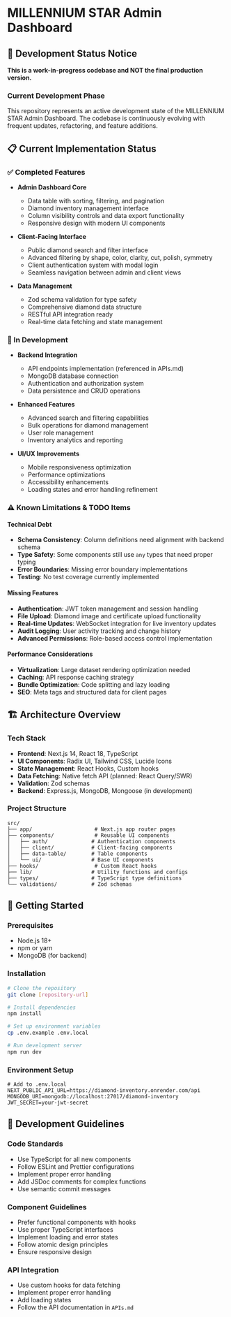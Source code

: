 # MILLENNIUM STAR Admin Dashboard

## 🚧 Development Status Notice

**This is a work-in-progress codebase and NOT the final production version.**

### Current Development Phase
This repository represents an active development state of the MILLENNIUM STAR Admin Dashboard. The codebase is continuously evolving with frequent updates, refactoring, and feature additions.

## 📋 Current Implementation Status

### ✅ Completed Features
- **Admin Dashboard Core**
  - Data table with sorting, filtering, and pagination
  - Diamond inventory management interface
  - Column visibility controls and data export functionality
  - Responsive design with modern UI components

- **Client-Facing Interface**
  - Public diamond search and filter interface
  - Advanced filtering by shape, color, clarity, cut, polish, symmetry
  - Client authentication system with modal login
  - Seamless navigation between admin and client views

- **Data Management**
  - Zod schema validation for type safety
  - Comprehensive diamond data structure
  - RESTful API integration ready
  - Real-time data fetching and state management

### 🔄 In Development
- **Backend Integration**
  - API endpoints implementation (referenced in APIs.md)
  - MongoDB database connection
  - Authentication and authorization system
  - Data persistence and CRUD operations

- **Enhanced Features**
  - Advanced search and filtering capabilities
  - Bulk operations for diamond management
  - User role management
  - Inventory analytics and reporting

- **UI/UX Improvements**
  - Mobile responsiveness optimization
  - Performance optimizations
  - Accessibility enhancements
  - Loading states and error handling refinement

### ⚠️ Known Limitations & TODO Items

#### Technical Debt
- **Schema Consistency**: Column definitions need alignment with backend schema
- **Type Safety**: Some components still use `any` types that need proper typing
- **Error Boundaries**: Missing error boundary implementations
- **Testing**: No test coverage currently implemented

#### Missing Features
- **Authentication**: JWT token management and session handling
- **File Upload**: Diamond image and certificate upload functionality
- **Real-time Updates**: WebSocket integration for live inventory updates
- **Audit Logging**: User activity tracking and change history
- **Advanced Permissions**: Role-based access control implementation

#### Performance Considerations
- **Virtualization**: Large dataset rendering optimization needed
- **Caching**: API response caching strategy
- **Bundle Optimization**: Code splitting and lazy loading
- **SEO**: Meta tags and structured data for client pages

## 🏗️ Architecture Overview

### Tech Stack
- **Frontend**: Next.js 14, React 18, TypeScript
- **UI Components**: Radix UI, Tailwind CSS, Lucide Icons
- **State Management**: React Hooks, Custom hooks
- **Data Fetching**: Native fetch API (planned: React Query/SWR)
- **Validation**: Zod schemas
- **Backend**: Express.js, MongoDB, Mongoose (in development)

### Project Structure
```
src/
├── app/                    # Next.js app router pages
├── components/             # Reusable UI components
│   ├── auth/              # Authentication components
│   ├── client/            # Client-facing components
│   ├── data-table/        # Table components
│   └── ui/                # Base UI components
├── hooks/                  # Custom React hooks
├── lib/                   # Utility functions and configs
├── types/                 # TypeScript type definitions
└── validations/           # Zod schemas
```

## 🚀 Getting Started

### Prerequisites
- Node.js 18+ 
- npm or yarn
- MongoDB (for backend)

### Installation
```bash
# Clone the repository
git clone [repository-url]

# Install dependencies
npm install

# Set up environment variables
cp .env.example .env.local

# Run development server
npm run dev
```

### Environment Setup
```env
# Add to .env.local
NEXT_PUBLIC_API_URL=https://diamond-inventory.onrender.com/api
MONGODB_URI=mongodb://localhost:27017/diamond-inventory
JWT_SECRET=your-jwt-secret
```

## 📝 Development Guidelines

### Code Standards
- Use TypeScript for all new components
- Follow ESLint and Prettier configurations
- Implement proper error handling
- Add JSDoc comments for complex functions
- Use semantic commit messages

### Component Guidelines
- Prefer functional components with hooks
- Use proper TypeScript interfaces
- Implement loading and error states
- Follow atomic design principles
- Ensure responsive design

### API Integration
- Use custom hooks for data fetching
- Implement proper error handling
- Add loading states
- Follow the API documentation in `APIs.md`

